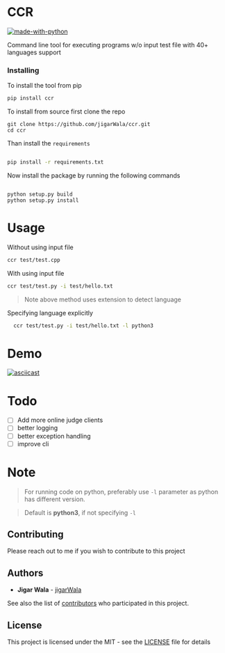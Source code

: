 # CCR

[![made-with-python](https://img.shields.io/badge/Made%20with-Python-1f425f.svg)](https://www.python.org/)

Command line tool for executing programs w/o input test file with 40+ languages support


### Installing

To install the tool from pip

```sh
pip install ccr

```

To install from source
first clone the repo

```
git clone https://github.com/jigarWala/ccr.git
cd ccr
```
Than install the `requirements`

```sh

pip install -r requirements.txt

```
Now install the package by running the following commands

```

python setup.py build
python setup.py install

```

# Usage
  Without using input file
  ``` sh
  ccr test/test.cpp
  
  ```
  
  With using input file
  
  ``` sh
  ccr test/test.py -i test/hello.txt
  ```
  > Note above method uses extension to detect language
  
  Specifying language explicitly
``` sh
  ccr test/test.py -i test/hello.txt -l python3
  ```
# Demo
[![asciicast](https://asciinema.org/a/nkDvjjAQ6d0eMhEUMxPNJj2qU.svg)](https://asciinema.org/a/nkDvjjAQ6d0eMhEUMxPNJj2qU)
# Todo
- [ ] Add more online judge clients
- [ ] better logging
- [ ] better exception handling
- [ ] improve cli

# Note


> For running code on python, preferably use `-l` parameter as python has different version.

> Default is <b>python3</b>, if not specifying `-l`

## Contributing

Please reach out to me if you wish to contribute to this project


## Authors

* **Jigar Wala**  - [jigarWala](https://github.com/jigarWala)

See also the list of [contributors](https://github.com/jigarWala/ccr/contributors) who participated in this project.

## License

This project is licensed under the MIT - see the [LICENSE](./LICENSE) file for details
